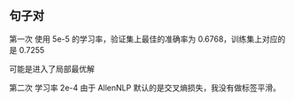 ## 句子对

第一次
使用 5e-5 的学习率，验证集上最佳的准确率为 0.6768，训练集上对应的是 0.7255

可能是进入了局部最优解

第二次
学习率 2e-4
由于 AllenNLP 默认的是交叉熵损失，我没有做标签平滑。
